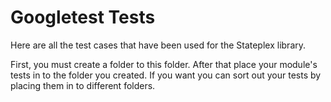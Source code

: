 # Googletest Tests

Here are all the test cases that have been used for the Stateplex library.

First, you must create a folder to this folder. After that place your module's tests in to the folder you created. If you want you can sort out your tests by placing them in to different folders.
